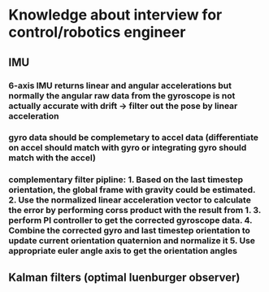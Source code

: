 # Knowledge about interview for control/robotics engineer

## IMU

### 6-axis IMU returns linear and angular accelerations but normally the angular raw data from the gyroscope is not actually accurate with drift -> filter out the pose by linear acceleration 

### gyro data should be complemetary to accel data (differentiate on accel should match with gyro or integrating gyro should match with the accel)

### complementary filter pipline: 1. Based on the last timestep orientation, the global frame with gravity could be estimated. 2. Use the normalized linear acceleration vector to calculate the error by performing corss product with the result from 1. 3. perform PI controller to get the corrected gyroscope data. 4. Combine the corrected gyro and last timestep orientation to update current orientation quaternion and normalize it 5. Use appropriate euler angle axis to get the orientation angles 

## Kalman filters (optimal luenburger observer)

